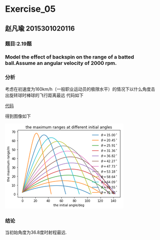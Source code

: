 # Exercise_05
## 赵凡瑜 2015301020116
### 题目:2.19题
### Model the effect of backspin on the range of a batted ball.Assume an angular velocity of 2000 rpm.
### 分析
考虑在初速度为160km/h（一般职业运动员的极限水平）的情况下以什么角度击出旋转球时棒球的飞行距离最远
代码如下

[代码](https://github.com/ZhaoFanYu/computational_physics_2015301020116/blob/master/2.19.py)

得到图像如下

![](https://github.com/ZhaoFanYu/computational_physics_2015301020116/blob/master/Z_VE%7D6XMDPD%7BQM%5BP%5BL6LAZlY.png)

### 结论
当初始角度为36.8度时射程最远.
